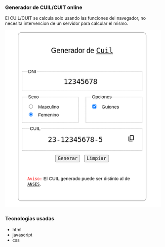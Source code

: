 ### Generador de CUIL/CUIT online

El CUIL/CUIT se calcula solo usando las funciones del navegador, no necesita intervencion de un servidor para calcular el mismo.


<p align="center">
    <img src="/assets/preview.png" aria-label="Captura de pantalla del formulario">
</p>

### Tecnologias usadas
- html
- javascript
- css

